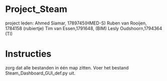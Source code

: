 # Project_Steam 

project leden:
Ahmed Siamar, 1789745(HMED-S)
Ruben van Rooijen, 1784158 (rubiertje)
Tim  van Essen,1791648, (BIM)
Lesly Oudshoorn,1794364 (TI)

# Instructies 

zorg dat alle bestanden in één map zitten. 
Voer het bestand Steam_Dashboard_GUI_def.py uit. 
